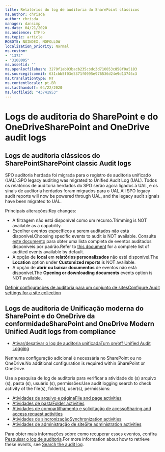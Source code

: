 ```yaml
---
title: Relatórios do log de auditoria do SharePoint clássicos
ms.author: chrisda
author: chrisda
manager: dansimp
ms.date: 04/21/2020
ms.audience: ITPro
ms.topic: article
ROBOTS: NOINDEX, NOFOLLOW
localization_priority: Normal
ms.custom:
- "1372"
- "3100005"
ms.assetid: ''
ms.openlocfilehash: 3270f1ab03bacb235cbdc3d710053c858f0a5183
ms.sourcegitcommit: 631cbb5f03e5371f0995e976536d24e9d13746c3
ms.translationtype: MT
ms.contentlocale: pt-BR
ms.lasthandoff: 04/22/2020
ms.locfileid: "43741953"
---
```

# <a name="sharepoint-and-onedrive-audit-logs"></a><span data-ttu-id="ddbd3-102">Logs de auditoria do SharePoint e do OneDrive</span><span class="sxs-lookup"><span data-stu-id="ddbd3-102">SharePoint and OneDrive audit logs</span></span>

## <a name="sharepoint-classic-audit-logs"></a><span data-ttu-id="ddbd3-103">Logs de auditoria clássicos do SharePoint</span><span class="sxs-lookup"><span data-stu-id="ddbd3-103">SharePoint classic Audit logs</span></span>

<span data-ttu-id="ddbd3-104">SPO auditoria herdada foi migrada para o registro de auditoria unificado (UAL).</span><span class="sxs-lookup"><span data-stu-id="ddbd3-104">SPO legacy auditing was migrated to Unified Audit Log (UAL).</span></span> <span data-ttu-id="ddbd3-105">Todos os relatórios de auditoria herdados do SPO serão agora ligados à UAL, e os sinais de auditoria herdados foram migrados para o UAL.</span><span class="sxs-lookup"><span data-stu-id="ddbd3-105">All SPO legacy audit reports will now be powered through UAL, and the legacy audit signals have been migrated to UAL.</span></span>

<span data-ttu-id="ddbd3-106">Principais alterações:</span><span class="sxs-lookup"><span data-stu-id="ddbd3-106">Key changes:</span></span>

* <span data-ttu-id="ddbd3-107">A filtragem não está disponível como um recurso.</span><span class="sxs-lookup"><span data-stu-id="ddbd3-107">Trimming is NOT available as a capability.</span></span>
* <span data-ttu-id="ddbd3-108">Escolher eventos específicos a serem auditados não está disponível.</span><span class="sxs-lookup"><span data-stu-id="ddbd3-108">Choosing specific events to audit is NOT available.</span></span> <span data-ttu-id="ddbd3-109">Consulte [este documento](https://docs.microsoft.com/office365/securitycompliance/search-the-audit-log-in-security-and-compliance) para obter uma lista completa de eventos auditados disponíveis por padrão.</span><span class="sxs-lookup"><span data-stu-id="ddbd3-109">Refer to [this document](https://docs.microsoft.com/office365/securitycompliance/search-the-audit-log-in-security-and-compliance) for a complete list of audited events available by default.</span></span>
* <span data-ttu-id="ddbd3-110">A opção de **local** em **relatórios personalizados** não está disponível.</span><span class="sxs-lookup"><span data-stu-id="ddbd3-110">The **Location** option under **Customized reports** is NOT available.</span></span>
* <span data-ttu-id="ddbd3-111">A opção de **abrir ou baixar documentos** de eventos não está disponível.</span><span class="sxs-lookup"><span data-stu-id="ddbd3-111">The **Opening or downloading documents** events option is NOT available.</span></span>

[<span data-ttu-id="ddbd3-112">Definir configurações de auditoria para um conjunto de sites</span><span class="sxs-lookup"><span data-stu-id="ddbd3-112">Configure Audit settings for a site collection</span></span>](https://support.office.com/article/Configure-audit-settings-for-a-site-collection-A9920C97-38C0-44F2-8BCB-4CF1E2AE22D2)

## <a name="sharepoint-and-onedrive-modern-unified-audit-logs-from-compliance"></a><span data-ttu-id="ddbd3-113">Logs de auditoria de Unificação moderna do SharePoint e do OneDrive da conformidade</span><span class="sxs-lookup"><span data-stu-id="ddbd3-113">SharePoint and OneDrive Modern Unified Audit logs from compliance</span></span>

* [<span data-ttu-id="ddbd3-114">Ativar/desativar o log de auditoria unificada</span><span class="sxs-lookup"><span data-stu-id="ddbd3-114">Turn on/off Unified Audit Logging</span></span>](https://docs.microsoft.com/office365/securitycompliance/turn-audit-log-search-on-or-off) 

<span data-ttu-id="ddbd3-115">Nenhuma configuração adicional é necessária no SharePoint ou no OneDrive.</span><span class="sxs-lookup"><span data-stu-id="ddbd3-115">No additional configuration is required within SharePoint or OneDrive.</span></span>

<span data-ttu-id="ddbd3-116">Use a pesquisa de log de auditoria para verificar a atividade do (s) arquivo (s), pasta (s), usuário (s), permissões:</span><span class="sxs-lookup"><span data-stu-id="ddbd3-116">Use audit logging search to check activity of the file(s), folder(s), user(s), permissions:</span></span>

* [<span data-ttu-id="ddbd3-117">Atividades de arquivo e página</span><span class="sxs-lookup"><span data-stu-id="ddbd3-117">File and page activities</span></span>](https://docs.microsoft.com/office365/securitycompliance/search-the-audit-log-in-security-and-compliance)
* [<span data-ttu-id="ddbd3-118">Atividades de pasta</span><span class="sxs-lookup"><span data-stu-id="ddbd3-118">Folder activities</span></span>](https://docs.microsoft.com/office365/securitycompliance/search-the-audit-log-in-security-and-compliance#folder-activities)
* [<span data-ttu-id="ddbd3-119">Atividades de compartilhamento e solicitação de acesso</span><span class="sxs-lookup"><span data-stu-id="ddbd3-119">Sharing and access request activities</span></span>](https://docs.microsoft.com/office365/securitycompliance/search-the-audit-log-in-security-and-compliance#sharing-and-access-request-activities)
* [<span data-ttu-id="ddbd3-120">Atividades de sincronização</span><span class="sxs-lookup"><span data-stu-id="ddbd3-120">Synchronization activities</span></span>](https://docs.microsoft.com/office365/securitycompliance/search-the-audit-log-in-security-and-compliance#synchronization-activities)
* [<span data-ttu-id="ddbd3-121">Atividades de administração de site</span><span class="sxs-lookup"><span data-stu-id="ddbd3-121">Site administration activities</span></span>](https://docs.microsoft.com/office365/securitycompliance/search-the-audit-log-in-security-and-compliance#site-administration-activities)

<span data-ttu-id="ddbd3-122">Para obter mais informações sobre como recuperar esses eventos, confira [Pesquisar o log de auditoria](https://docs.microsoft.com/office365/securitycompliance/search-the-audit-log-in-security-and-compliance#search-the-audit-log).</span><span class="sxs-lookup"><span data-stu-id="ddbd3-122">For more information about how to retrieve these events, see [Search the audit log](https://docs.microsoft.com/office365/securitycompliance/search-the-audit-log-in-security-and-compliance#search-the-audit-log).</span></span>
